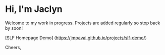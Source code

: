 # Hi, I'm Jaclyn
Welcome to my work in progress. Projects are added regularly so stop back by soon!

[SLF Homepage Demo] (https://jmpavai.github.io/projects/slf-demo/)

Cheers,
